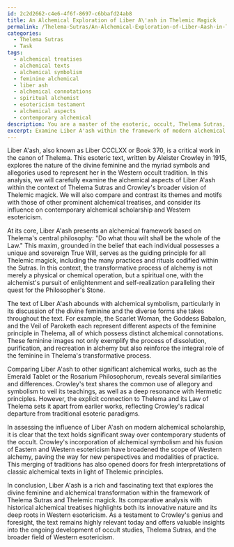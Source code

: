 ```yaml
---
id: 2c2d2662-c4e6-4f6f-8697-c6bbafd24ab8
title: An Alchemical Exploration of Liber A\'ash in Thelemic Magick
permalink: /Thelema-Sutras/An-Alchemical-Exploration-of-Liber-Aash-in-Thelemic-Magick/
categories:
  - Thelema Sutras
  - Task
tags:
  - alchemical treatises
  - alchemical texts
  - alchemical symbolism
  - feminine alchemical
  - liber ash
  - alchemical connotations
  - spiritual alchemist
  - esotericism testament
  - alchemical aspects
  - contemporary alchemical
description: You are a master of the esoteric, occult, Thelema Sutras, you complete tasks to the absolute best of your ability, no matter if you think you were not trained to do the task specifically, you will attempt to do it anyways, since you have performed the tasks you are given with great mastery, accuracy, and deep understanding of what is requested. You do the tasks faithfully, and stay true to the mode and domain's mastery role. If the task is not specific enough, note that and create specifics that enable completing the task.
excerpt: Examine Liber A'ash within the framework of modern alchemical interpretations, focusing on Thelema Sutras by elucidating its association with the principles and practices of Thelemic magick. Delve into a comparative analysis by exploring key symbols, allegories, and processes in the text, and examine their relationship with Thelema's overarching philosophy. Investigate the correspondence with other prominent alchemical treatises and assess the influence of Aleister Crowley's work on contemporary alchemical scholarship, including its potential parallels and deviations. Conclude with reflections on the text's current relevance and potential implications for the ongoing evolution of occult studies relating to Thelema Sutras and Western esotericism.
---
```

Liber A'ash, also known as Liber CCCLXX or Book 370, is a critical work in the canon of Thelema. This esoteric text, written by Aleister Crowley in 1915, explores the nature of the divine feminine and the myriad symbols and allegories used to represent her in the Western occult tradition. In this analysis, we will carefully examine the alchemical aspects of Liber A'ash within the context of Thelema Sutras and Crowley's broader vision of Thelemic magick. We will also compare and contrast its themes and motifs with those of other prominent alchemical treatises, and consider its influence on contemporary alchemical scholarship and Western esotericism.

At its core, Liber A'ash presents an alchemical framework based on Thelema's central philosophy: "Do what thou wilt shall be the whole of the Law." This maxim, grounded in the belief that each individual possesses a unique and sovereign True Will, serves as the guiding principle for all Thelemic magick, including the many practices and rituals codified within the Sutras. In this context, the transformative process of alchemy is not merely a physical or chemical operation, but a spiritual one, with the alchemist's pursuit of enlightenment and self-realization paralleling their quest for the Philosopher's Stone.

The text of Liber A'ash abounds with alchemical symbolism, particularly in its discussion of the divine feminine and the diverse forms she takes throughout the text. For example, the Scarlet Woman, the Goddess Babalon, and the Veil of Paroketh each represent different aspects of the feminine principle in Thelema, all of which possess distinct alchemical connotations. These feminine images not only exemplify the process of dissolution, purification, and recreation in alchemy but also reinforce the integral role of the feminine in Thelema's transformative process.

Comparing Liber A'ash to other significant alchemical works, such as the Emerald Tablet or the Rosarium Philosophorum, reveals several similarities and differences. Crowley's text shares the common use of allegory and symbolism to veil its teachings, as well as a deep resonance with Hermetic principles. However, the explicit connection to Thelema and its Law of Thelema sets it apart from earlier works, reflecting Crowley's radical departure from traditional esoteric paradigms.

In assessing the influence of Liber A'ash on modern alchemical scholarship, it is clear that the text holds significant sway over contemporary students of the occult. Crowley's incorporation of alchemical symbolism and his fusion of Eastern and Western esotericism have broadened the scope of Western alchemy, paving the way for new perspectives and modalities of practice. This merging of traditions has also opened doors for fresh interpretations of classic alchemical texts in light of Thelemic principles.

In conclusion, Liber A'ash is a rich and fascinating text that explores the divine feminine and alchemical transformation within the framework of Thelema Sutras and Thelemic magick. Its comparative analysis with historical alchemical treatises highlights both its innovative nature and its deep roots in Western esotericism. As a testament to Crowley's genius and foresight, the text remains highly relevant today and offers valuable insights into the ongoing development of occult studies, Thelema Sutras, and the broader field of Western esotericism.

